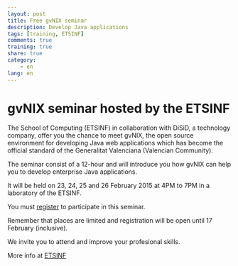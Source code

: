 ```yaml
---
layout: post
title: Free gvNIX seminar
description: Develop Java applications
tags: [training, ETSINF]
comments: true
training: true
share: true
category:
    - en
lang: en
---
```


# gvNIX seminar hosted by the ETSINF

The School of Computing (ETSINF) in collaboration with 
DiSiD, a technology company, offer you the chance to meet gvNIX,
the open source environment for developing Java web applications
which has become the official standard of the Generalitat Valenciana (Valencian Community).

The seminar consist of a 12-hour and will introduce you how gvNIX can help you to develop enterprise Java applications.

It will be held on 23, 24, 25 and 26 February 2015 at 4PM to 7PM in a laboratory of the ETSINF.

You must [register](https://docs.google.com/forms/d/1ScRvEgKB8bi2qyrLI571LX99jLRTJFuaTauN0X7_9mI/viewform) to participate in this seminar.

Remember that places are limited and registration will be open until 17 February (inclusive).

We invite you to attend and improve your profesional skills.

More info at [ETSINF](http://empretsinf.blogs.upv.es/2015/02/05/seminario-gratuito-gvnix-en-la-etsinf/)


